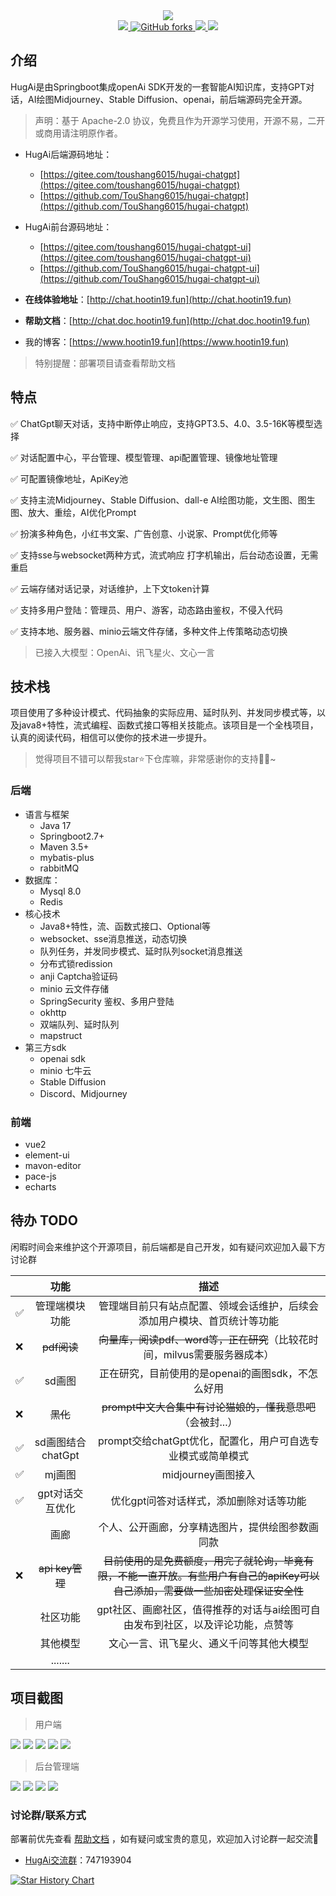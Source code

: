 <div align="center">
    <a href="http://chat.hootin19.fun/"><img src="http://chat.static.hootin19.fun/hugai-doc/HugAiLogo1-icon.png"/></a>
</div>

<div align="center">
    <a href="https://github.com/TouShang6015/Hugai-chatgpt/stargazers">
        <img src="https://img.shields.io/github/stars/TouShang6015/Hugai-chatgpt.svg" />
    </a>
    <a href="http://chat.hootin19.fun" target="_blank">
        <img alt="GitHub forks" src="https://img.shields.io/github/forks/TouShang6015/Hugai-chatgpt?color=eb6ea5">
    </a>
    <a href="http://chat.hootin19.fun" target="_blank">
        <img src="https://img.shields.io/badge/HugAi-ChatGpt-blue.svg">
    </a>
    <a href="http://chat.hootin19.fun" target="_blank">
        <img src="https://img.shields.io/github/license/TouShang6015/Hugai-chatgpt" />
    </a>
</div>


## 介绍

HugAi是由Springboot集成openAi SDK开发的一套智能AI知识库，支持GPT对话，AI绘图Midjourney、Stable Diffusion、openai，前后端源码完全开源。

> 声明：基于 Apache-2.0 协议，免费且作为开源学习使用，开源不易，二开或商用请注明原作者。

- HugAi后端源码地址：
    - [https://gitee.com/toushang6015/hugai-chatgpt](https://gitee.com/toushang6015/hugai-chatgpt)
    - [https://github.com/TouShang6015/hugai-chatgpt](https://github.com/TouShang6015/hugai-chatgpt)

- HugAi前台源码地址：
    - [https://gitee.com/toushang6015/hugai-chatgpt-ui](https://gitee.com/toushang6015/hugai-chatgpt-ui)
    - [https://github.com/TouShang6015/hugai-chatgpt-ui](https://github.com/TouShang6015/hugai-chatgpt-ui)
    
- **在线体验地址**：[http://chat.hootin19.fun](http://chat.hootin19.fun)
- **帮助文档**：[http://chat.doc.hootin19.fun](http://chat.doc.hootin19.fun)
- 我的博客：[https://www.hootin19.fun](https://www.hootin19.fun)

> 特别提醒：部署项目请查看帮助文档

## 特点

✅	ChatGpt聊天对话，支持中断停止响应，支持GPT3.5、4.0、3.5-16K等模型选择

✅	对话配置中心，平台管理、模型管理、api配置管理、镜像地址管理

✅	可配置镜像地址，ApiKey池

✅	支持主流Midjourney、Stable Diffusion、dall-e AI绘图功能，文生图、图生图、放大、重绘，AI优化Prompt

✅	扮演多种角色，小红书文案、广告创意、小说家、Prompt优化师等

✅	支持sse与websocket两种方式，流式响应 打字机输出，后台动态设置，无需重启

✅	云端存储对话记录，对话维护，上下文token计算

✅	支持多用户登陆：管理员、用户、游客，动态路由鉴权，不侵入代码

✅	支持本地、服务器、minio云端文件存储，多种文件上传策略动态切换

> 已接入大模型：OpenAi、讯飞星火、文心一言

## 技术栈

项目使用了多种设计模式、代码抽象的实际应用、延时队列、并发同步模式等，以及java8+特性，流式编程、函数式接口等相关技能点。该项目是一个全栈项目，认真的阅读代码，相信可以使你的技术进一步提升。

> 觉得项目不错可以帮我star⭐下仓库嘛，非常感谢你的支持🧎‍♂️~

### 后端

- 语言与框架
  - Java 17
  - Springboot2.7+
  - Maven 3.5+
  - mybatis-plus
  - rabbitMQ
- 数据库：
  - Mysql 8.0
  - Redis
- 核心技术
  - Java8+特性，流、函数式接口、Optional等
  - websocket、sse消息推送，动态切换
  - 队列任务，并发同步模式、延时队列socket消息推送
  - 分布式锁redission
  - anji Captcha验证码
  - minio 云文件存储
  - SpringSecurity 鉴权、多用户登陆
  - okhttp
  - 双端队列、延时队列
  - mapstruct
- 第三方sdk
  - openai sdk
  - minio 七牛云
  - Stable Diffusion
  - Discord、Midjourney

### 前端

- vue2
- element-ui
- mavon-editor
- pace-js
- echarts

## 待办 TODO

闲暇时间会来维护这个开源项目，前后端都是自己开发，如有疑问欢迎加入最下方讨论群

|      |       功能        |                             描述                             |
| ---- | :---------------: | :----------------------------------------------------------: |
| ✅    |  管理端模块功能   | 管理端目前只有站点配置、领域会话维护，后续会添加用户模块、首页统计等功能 |
| ❌    |    ~~pdf阅读~~    | ~~向量库，阅读pdf、word等，正在研究~~（比较花时间，milvus需要服务器成本） |
| ✅    |      sd画图       |      正在研究，目前使用的是openai的画图sdk，不怎么好用       |
| ❌    |     ~~黑化~~      | ~~prompt中文大合集中有讨论猫娘的，懂我意思吧~~（会被封...）  |
| ✅    | sd画图结合chatGpt | prompt交给chatGpt优化，配置化，用户可自选专业模式或简单模式  |
| ✅    |      mj画图       |                      midjourney画图接入                      |
| ✅    |  gpt对话交互优化  |           优化gpt问答对话样式，添加删除对话等功能            |
|      |       画廊        |       个人、公开画廊，分享精选图片，提供绘图参数画同款       |
| ❌    |  ~~api key管理~~  | ~~目前使用的是免费额度，用完了就轮询，毕竟有限，不能一直开放。有些用户有自己的apiKey可以自己添加，需要做一些加密处理保证安全性~~ |
|      |     社区功能      | gpt社区、画廊社区，值得推荐的对话与ai绘图可自由发布到社区，以及评论功能，点赞等 |
|      |     其他模型      |           文心一言、讯飞星火、通义千问等其他大模型           |
|      |      .......      |                                                              |



## 项目截图

> 用户端

![](http://chat.static.hootin19.fun/hugai-doc/eg/20231205100114.png)
![](http://chat.static.hootin19.fun/hugai-doc/eg/20231205100213.png)
![](http://chat.static.hootin19.fun/hugai-doc/eg/20231205100250.png)
![](http://chat.static.hootin19.fun/hugai-doc/eg/20231205100752.png)
![](http://chat.static.hootin19.fun/hugai-doc/eg/20231205100810.png)

> 后台管理端

![](http://chat.static.hootin19.fun/hugai-doc/eg/20231205095735.png)
![](http://chat.static.hootin19.fun/hugai-doc/eg/20231205095758.png)
![](http://chat.static.hootin19.fun/hugai-doc/eg/20231205095828.png)
![](http://chat.static.hootin19.fun/hugai-doc/eg/20231205095843.png)

### 讨论群/联系方式

部署前优先查看 [帮助文档](http://chat.doc.hootin19.fun/) ，如有疑问或宝贵的意见，欢迎加入讨论群一起交流🤤

- [HugAi交流群](http://qm.qq.com/cgi-bin/qm/qr?_wv=1027&k=aMuWiFSF07SRRGAjWoncq37lPo_LhWKL&authKey=A0PnuyDPFwVlgADcH5BDyKbWGhRJ7JnjjcSnSI7bg2RDjxXXkrowqeQEk2Z9x%2B3%2F&noverify=0&group_code=747193904)：747193904


[![Star History Chart](https://api.star-history.com/svg?repos=TouShang6015/Hugai-chatgpt&type=Date)](https://star-history.com/?utm_source=bestxtools.com#TouShang6015/Hugai-chatgpt&Date)